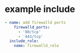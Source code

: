 # example include

```yaml
- name: add firewalld ports
    firewalld_ports:
      - '80/tcp'
      - '443/tcp'
  include_role:
    name: firewalld_role
```
